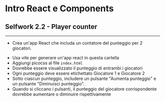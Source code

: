 # Intro React e Components
## Selfwork 2.2 - Player counter


---
* Crea un'app React che includa un contatore del punteggio per 2 giocatori.

- Usa vite per generare un'app react  in questa cartella
- Aggiungi picocss al file `index.html`
- Dovrebbe essere visualizzato il punteggio di entrambi i giocatori
- Ogni punteggio deve essere etichettato Giocatore 1 e Giocatore 2
- Sotto ciascun punteggio, includere un pulsante "Aumenta punteggio" e un pulsante "Diminuisci punteggio".
- Quando si cliccano i pulsanti, il punteggio del giocatore corrispondente dovrebbe aumentare o diminuire rispettivamente